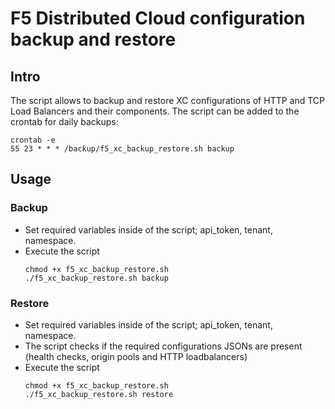 # F5 Distributed Cloud configuration backup and restore
## Intro
The script allows to backup and restore XC configurations of HTTP and TCP Load Balancers and their components. The script can be added to the crontab for daily backups:
```
crontab -e
55 23 * * * /backup/f5_xc_backup_restore.sh backup
```

## Usage
### Backup
* Set required variables inside of the script; api_token, tenant, namespace.
* Execute the script
  ```
  chmod +x f5_xc_backup_restore.sh
  ./f5_xc_backup_restore.sh backup
  ```
### Restore
* Set required variables inside of the script; api_token, tenant, namespace.
* The script checks if the required configurations JSONs are present (health checks, origin pools and HTTP loadbalancers)
* Execute the script
  ```
  chmod +x f5_xc_backup_restore.sh
  ./f5_xc_backup_restore.sh restore
  ```
